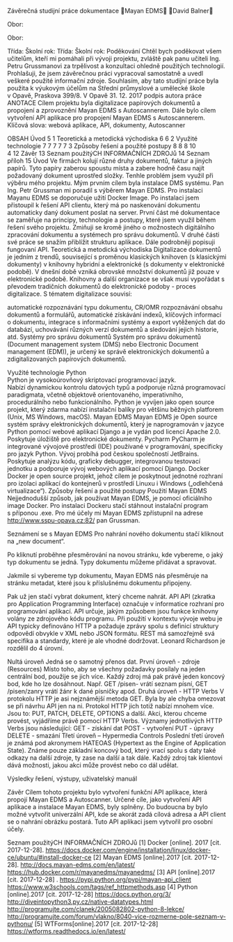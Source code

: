 

Závěrečná studijní práce
dokumentace
Mayan EDMS
David Balner



Obor: 

Obor: 

Třída:
Školní rok:
Třída:
Školní rok:
Poděkování
Chtěl bych poděkovat všem učitelům, kteří mi pomáhali při vývoji projektu, zvláště pak panu učiteli Ing. Petru Grussmanovi za trpělivost a konzultaci ohledně použitých technologií.
Prohlašuji, že jsem závěrečnou práci vypracoval samostatně a uvedl veškeré použité 
informační zdroje.
Souhlasím, aby tato studijní práce byla použita k výukovým účelům na Střední průmyslové 
a umělecké škole v Opavě, Praskova 399/8.
V Opavě 	31. 12. 2017
podpis autora práce
ANOTACE
Cílem projektu byla digitalizace papírových dokumentů a propojení a zprovoznění Mayan EDMS s Autoscannerem. Dále bylo cílem vytvoření API aplikace pro propojení Mayan EDMS s Autoscannerem.
Klíčová slova: webová aplikace, API, dokumenty, Autoscanner








OBSAH
Úvod	5
1	Teoretická a metodická východiska	6
		6
2	Využité technologie	7
		7
		7
		7
		7
3	Způsoby řešení a použité postupy	8
		8
		8
		10   
4		12
Závěr	13
Seznam použitýCH INFORMAČNÍCH ZDROJů	14
Seznam příloh	15
Úvod
Ve firmách kolují různé druhy dokumentů, faktur a jiných papírů. Tyto papíry zaberou spoustu místa a zabere hodně času najít požadovaný dokument uprostřed složky. Tenhle problém jsem využil při výběru mého projektu.
	Mým prvním cílem byla instalace DMS systému. Pan Ing. Petr Grussman mi poradil s výběrem Mayan EDMS. Pro instalaci Mayanu EDMS se doporučuje užití Docker Image. Po instalaci jsem přistoupil k řešení API clientu, který má po naskenování dokumentu automaticky daný dokument poslat na server.
První část mé dokumentace se zaměřuje na principy, technologie a postupy, které jsem využil během řešení svého projektu. Zmiňuji se kromě jiného o možnostech digitálního zpracování dokumentu a systémech pro správu dokumentů. V druhé části své práce se snažím přiblížit strukturu aplikace. Dále podrobněji popisuji fungovaní API. 
Teoretická a metodická východiska
Digitalizace dokumentů je jedním z trendů, související s proměnou klasických knihoven (s klasickými dokumenty) v knihovny hybridní a elektronické (s dokumenty v elektronické podobě). V dnešní době vzniká obrovské množství dokumentů již pouze v elektronické podobě. Knihovny a další organizace se však musí vypořádat s převodem tradičních dokumentů do elektronické podoby - proces digitalizace. 
S tématem digitalizace souvisí:

automatické rozpoznávání typu dokumentu,
CR/OMR rozpoznávání obsahu dokumentů a formulářů, 
automatické získávání indexů, klíčových informací o dokumentu,
integrace s informačními systémy a export vytěžených dat do databází,
uchovávání různých verzí dokumentů a sledování jejich historie,
atd. 
Systémy pro správu dokumentů
Systém pro správu dokumentů (Document management system (DMS) nebo Electronic Document management (EDM)), je určený ke správě elektronických dokumentů a zdigitalizovaných papírových dokumentů.


Využité technologie
Python	
Python je vysokoúrovňový skriptovací programovací jazyk. Nabízí dynamickou kontrolu datových typů a podporuje různá programovací paradigmata, včetně objektově orientovaného, imperativního, procedurálního nebo funkcionálního. Python je vyvíjen jako open source projekt, který zdarma nabízí instalační balíky pro většinu běžných platforem (Unix, MS Windows, macOS).
Mayan EDMS
Mayan EDMS je Open source systém správy elektronických dokumentů, který je naprogramován v jazyce Python pomocí webové aplikací Django a je vydán pod licencí Apache 2.0. Poskytuje úložiště pro elektronické dokumenty.
Pycharm
PyCharm je integrované vývojové prostředí (IDE) používané v programování, specificky pro jazyk Python. Vývoj probíhá pod českou společností JetBrains. Poskytuje analýzu kódu, graficky debugger, integrovanou testovací jednotku a podporuje vývoj webových aplikací pomocí Django.
Docker
Docker je open source projekt, jehož cílem je poskytnout jednotné rozhraní pro izolaci aplikací do kontejnerů v prostředí Linuxu i Windows („odlehčená virtualizace“).
Způsoby řešení a použité postupy
Použití Mayan EDMS
Nejjednodušší způsob, jak používat Mayan EDMS, je pomocí oficiálního image Docker. Pro instalaci Dockeru stačí stáhnout instalační program s příponou .exe. 			 	  Pro mé účely mi Mayan EDMS zpřístupnil na adrese http://www.sspu-opava.cz:82/ pan Grussman.
	
Seznámení se s Mayan EDMS
Pro nahrání nového dokumentu stačí kliknout na „new document“.

Po kliknutí proběhne přesměrování na novou stránku, kde vybereme, o jaký typ dokumentu se jedná. Typy dokumentu můžeme přidávat a spravovat. 



Jakmile si vybereme typ dokumentu, Mayan EDMS nás přesměruje na stránku metadat, které jsou k příslušnému dokumentu připojeny.

Pak už jen stačí vybrat dokument, který chceme nahrát.
API
API (zkratka pro Application Programming Interface) označuje v informatice rozhraní pro programování aplikací. API určuje, jakým způsobem jsou funkce knihovny volány ze zdrojového kódu programu. Při použití v kontextu vývoje webu je API typicky definováno HTTP a požaduje zprávy spolu s definicí struktury odpovědí obvykle v XML nebo JSON formátu. REST má samozřejmě svá specifika a standardy, které je ale vhodné dodržovat. Leonard Richardson je rozdělil do 4 úrovní. 









Nultá úroveň
Jedná se o samotný přenos dat. 
První úroveň - zdroje (Resources)
Místo toho, aby se všechny požadavky posílaly na jeden centrální bod, použije se jich více. Každý zdroj má pak právě jeden koncový bod, kde ho lze dosáhnout. Např. GET /pisen- vrátí seznam písní, GET /pisen/zanry vrátí žánr k dané písničky apod.
Druhá úroveň - HTTP Verbs
V protokolu HTTP je asi nejznámější metoda GET. Byla by ale chyba omezovat se při návrhu API jen na ni. Protokol HTTP jich totiž nabízí mnohem více. Jsou to: PUT, PATCH, DELETE, OPTIONS a další. Akci, kterou chceme provést, vyjádříme právě pomocí HTTP Verbs.
Významy jednotlivých HTTP Verbs jsou následující:
GET - získání dat
POST - vytvoření
PUT - úpravy 
DELETE - smazání
Třetí úroveň – Hypermedia Controls
Poslední třetí úroveň je známá pod akronymem HATEOAS (Hypertext as the Engine of Application State). Známe pouze základní koncový bod, který vrací spolu s daty také odkazy na další zdroje, ty zase na další a tak dále. Každý zdroj tak klientovi dává možnosti, jakou akci může provést nebo co dál udělat. 






Výsledky řešení, výstupy, uživatelský manuál






Závěr
Cílem tohoto projektu bylo vytvoření funkční API aplikace, která propojí Mayan EDMS a Autoscanner. Určené cíle, jako vytvoření  API aplikace a instalace Mayan EDMS, byly splněny. 
Do budoucna by bylo možné vytvořit univerzální API, kde se akorát zadá cílová adresa a API client se o nahrání obrázku postará. Tuto API aplikaci jsem vytvořil pro osobní účely. 




Seznam použitýCH INFORMAČNÍCH ZDROJů
[1]		Docker [online]. 2017 [cit. 2017-12-28]. 
		<https://docs.docker.com/engine/installation/linux/docker-ce/ubuntu/#install-docker-ce>
[2]		Mayan EDMS [online].2017 [cit. 2017-12-28].
		<http://docs.mayan-edms.com/en/latest/>
		<https://hub.docker.com/r/mayanedms/mayanedms/>
[3]		API [online].2017 [cit. 2017-12-28] .
		<https://pypi.python.org/pypi/mayan-api_client>	
		<https://www.w3schools.com/tags/ref_httpmethods.asp>
[4]		Python [online].2017 [cit. 2017-12-28]
		<https://docs.python.org/3/>
		<http://diveintopython3.py.cz/native-datatypes.html>
		<http://programujte.com/clanek/2005082802-python-8-lekce/>
		<http://programujte.com/forum/vlakno/8040-vice-rozmerne-pole-seznam-v-pythonu/>
[5]		WTForms[online].2017 [cit. 2017-12-28]
		<https://wtforms.readthedocs.io/en/latest/>
